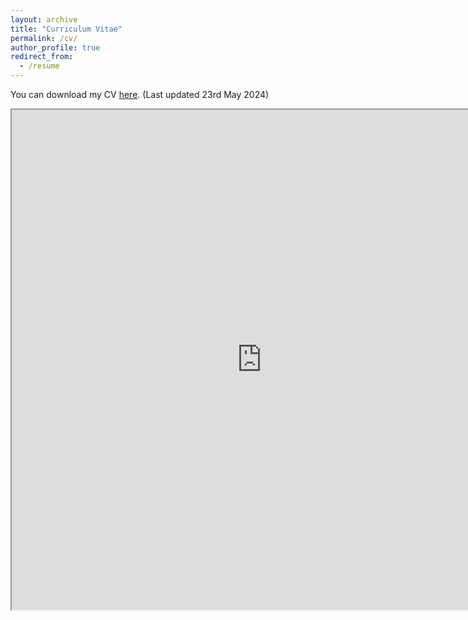 ```yaml
---
layout: archive
title: "Curriculum Vitae"
permalink: /cv/
author_profile: true
redirect_from:
  - /resume
---
```


You can download my CV [here](/files/CV_Aayush.pdf). (Last updated 23rd May 2024)

<iframe src="https://aayush2003.github.io/files/CV_Aayush.pdf" width="800" height="800"> </iframe>
